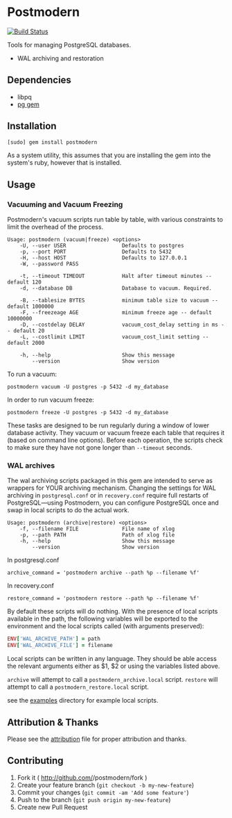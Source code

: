 Postmodern
==========

[![Build Status](https://travis-ci.org/wanelo/postmodern.svg?branch=master)](https://travis-ci.org/wanelo/postmodern)

Tools for managing PostgreSQL databases.

* WAL archiving and restoration

## Dependencies

* libpq
* [pg gem](http://rubygems.org/gems/pg)

## Installation

```bash
[sudo] gem install postmodern
```

As a system utility, this assumes that you are installing the gem into
the system's ruby, however that is installed.

## Usage

### Vacuuming and Vacuum Freezing

Postmodern's vacuum scripts run table by table, with various constraints
to limit the overhead of the process.

```
Usage: postmodern (vacuum|freeze) <options>
    -U, --user USER                  Defaults to postgres
    -p, --port PORT                  Defaults to 5432
    -H, --host HOST                  Defaults to 127.0.0.1
    -W, --password PASS

    -t, --timeout TIMEOUT            Halt after timeout minutes -- default 120
    -d, --database DB                Database to vacuum. Required.

    -B, --tablesize BYTES            minimum table size to vacuum -- default 1000000
    -F, --freezeage AGE              minimum freeze age -- default 10000000
    -D, --costdelay DELAY            vacuum_cost_delay setting in ms -- default 20
    -L, --costlimit LIMIT            vacuum_cost_limit setting -- default 2000

    -h, --help                       Show this message
        --version                    Show version
```

To run a vacuum:

```
postmodern vacuum -U postgres -p 5432 -d my_database
```

In order to run vacuum freeze:

```
postmodern freeze -U postgres -p 5432 -d my_database
```

These tasks are designed to be run regularly during a window of lower
database activity. They vacuum or vacuum freeze each table that requires
it (based on command line options). Before each operation, the scripts check
to make sure they have not gone longer than `--timeout` seconds.

### WAL archives

The wal archiving scripts packaged in this gem are intended to serve as
wrappers for YOUR archiving mechanism. Changing the settings for WAL
archiving in `postgresql.conf` or in `recovery.conf` require full restarts
of PostgreSQL—using Postmodern, you can configure PostgreSQL once and swap
in local scripts to do the actual work.

```
Usage: postmodern (archive|restore) <options>
    -f, --filename FILE              File name of xlog
    -p, --path PATH                  Path of xlog file
    -h, --help                       Show this message
        --version                    Show version
```

In postgresql.conf

```
archive_command = 'postmodern archive --path %p --filename %f'
```

In recovery.conf

```
restore_command = 'postmodern restore --path %p --filename %f'
```

By default these scripts will do nothing. With the presence of local
scripts available in the path, the following variables will be
exported to the environment and the local scripts called (with arguments
preserved):

```ruby
ENV['WAL_ARCHIVE_PATH'] = path
ENV['WAL_ARCHIVE_FILE'] = filename
```

Local scripts can be written in any language. They should be able access
the relevant arguments either as $1, $2 or using the variables listed above.

`archive` will attempt to call a `postmodern_archive.local` script.
`restore` will attempt to call a `postmodern_restore.local` script.

see the [examples](https://github.com/wanelo/postmodern/tree/master/examples)
directory for example local scripts.

## Attribution & Thanks

Please see the [attribution](https://github.com/wanelo/postmodern/blob/master/ATTRIBUTION.md)
file for proper attribution and thanks.

## Contributing

1. Fork it ( http://github.com/<my-github-username>/postmodern/fork )
2. Create your feature branch (`git checkout -b my-new-feature`)
3. Commit your changes (`git commit -am 'Add some feature'`)
4. Push to the branch (`git push origin my-new-feature`)
5. Create new Pull Request
